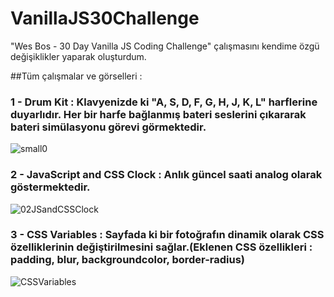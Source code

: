 # VanillaJS30Challenge
"Wes Bos - 30 Day Vanilla JS Coding Challenge" çalışmasını kendime özgü değişiklikler yaparak oluşturdum.


##Tüm çalışmalar ve görselleri :
  ### 1 - Drum Kit : Klavyenizde ki "A, S, D, F, G, H, J, K, L" harflerine duyarlıdır. Her bir harfe bağlanmış bateri seslerini çıkararak bateri simülasyonu görevi görmektedir.
    
![small0](https://user-images.githubusercontent.com/71039908/104638682-9690ad80-56b7-11eb-9822-ccfba319d8bd.jpg)

  ### 2 - JavaScript and CSS Clock : Anlık güncel saati analog olarak göstermektedir.
![02JSandCSSClock](https://user-images.githubusercontent.com/71039908/104704976-67675400-572a-11eb-9035-c0c5e4439f22.PNG)

  ### 3 - CSS Variables : Sayfada ki bir fotoğrafın dinamik olarak CSS özelliklerinin değiştirilmesini sağlar.(Eklenen CSS özellikleri : padding, blur, backgroundcolor, border-radius)
  ![CSSVariables](https://user-images.githubusercontent.com/71039908/104818518-2b6ee480-5839-11eb-96c0-2473da599311.PNG)
